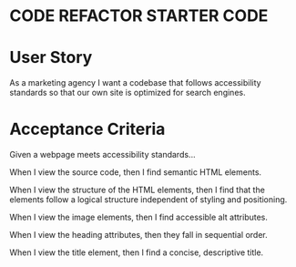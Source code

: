 # CODE REFACTOR STARTER CODE

# User Story

As a marketing agency
I want a codebase that follows accessibility standards
so that our own site is optimized for search engines.


# Acceptance Criteria

Given a webpage meets accessibility standards...

When I view the source code,
then I find semantic HTML elements.

When I view the structure of the HTML elements,
then I find that the elements follow a logical structure independent of styling and positioning.

When I view the image elements,
then I find accessible alt attributes.

When I view the heading attributes,
then they fall in sequential order.

When I view the title element,
then I find a concise, descriptive title.
